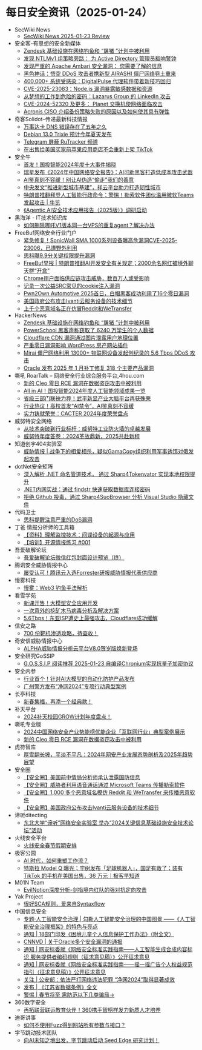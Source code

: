 # 每日安全资讯（2025-01-24）

- SecWiki News
  - [SecWiki News 2025-01-23 Review](http://www.sec-wiki.com/?2025-01-23)
- 安全客-有思想的安全新媒体
  - [Zendesk 基础设施在网络钓鱼和 “屠猪 ”计划中被利用](https://www.anquanke.com/post/id/303744)
  - [发现 NTLMv1 组策略旁路： 为 Active Directory 管理员敲响警钟](https://www.anquanke.com/post/id/303756)
  - [发现严重的 Apache Ambari 安全漏洞： 您需要了解的信息](https://www.anquanke.com/post/id/303741)
  - [黑色神话：悟空 DDoS 攻击者携新型 AIRASHI 僵尸网络卷土重来](https://www.anquanke.com/post/id/303753)
  - [400,000+ 系统受感染：DigitalPulse 代理软件带着新技巧回归](https://www.anquanke.com/post/id/303738)
  - [CVE-2025-23083：Node.js 漏洞暴露敏感数据和资源](https://www.anquanke.com/post/id/303735)
  - [从梦想的工作到危险的密码：Lazarus Group 的 LinkedIn 攻击](https://www.anquanke.com/post/id/303750)
  - [CVE-2024-52320 及更多： Planet 交换机使网络面临攻击](https://www.anquanke.com/post/id/303747)
  - [Acronis CISO 介绍备份策略失败的原因以及如何使其具有弹性](https://www.anquanke.com/post/id/303732)
- 奇客Solidot–传递最新科技情报
  - [万事达卡 DNS 错误存在了五年之久](https://www.solidot.org/story?sid=80405)
  - [Debian 13.0 Trixie 预计今年夏天发布](https://www.solidot.org/story?sid=80404)
  - [Telegram 屏蔽 RuTracker 频道](https://www.solidot.org/story?sid=80402)
  - [在出售给美国买家前苹果应用商店不会重新上架 TikTok](https://www.solidot.org/story?sid=80400)
- 安全牛
  - [首发！国投智能2024年度十大事件揭晓](https://www.aqniu.com/vendor/108130.html)
  - [瑞星发布《2024年中国网络安全报告》：AI可助黑客打造低成本攻击武器](https://www.aqniu.com/vendor/108124.html)
  - [AI鉴真刻不容缓！别让AI伪造“偷走”我们的善意](https://www.aqniu.com/vendor/108107.html)
  - [中央发文“推进新型城市基建”，祥云平台助力打造韧性城市](https://www.aqniu.com/vendor/108106.html)
  - [特朗普推翻拜登人工智能行政命令；警惕！勒索软件团伙滥用微软Teams发起攻击 | 牛览](https://www.aqniu.com/homenews/108105.html)
  - [《Agentic AI安全技术应用报告（2025版）》调研启动](https://www.aqniu.com/homenews/108104.html)
- 黑海洋 - IT技术知识库
  - [如何删除哪吒V1版本同一台VPS的重复agent？解决办法](https://blog.upx8.com/4677)
- FreeBuf网络安全行业门户
  - [紧急修复！SonicWall SMA 1000系列设备曝高危漏洞CVE-2025-23006，已遭野外利用](https://www.freebuf.com/vuls/420698.html)
  - [思科曝9.9分关键权限提升漏洞](https://www.freebuf.com/news/420670.html)
  - [FreeBuf早报 | 特朗普推翻AI开发安全有关规定；2000余名网红被境外聊天群“开盒”](https://www.freebuf.com/news/420668.html)
  - [Chrome用户面临供应链攻击威胁，数百万人或受影响](https://www.freebuf.com/news/420662.html)
  - [记录一次公益SRC常见的cookie注入漏洞](https://www.freebuf.com/articles/web/420661.html)
  - [Pwn2Own Automotive 2025首日，白帽黑客成功利用了16个零日漏洞](https://www.freebuf.com/news/420646.html)
  - [美国政府公布攻击Ivanti云服务设备的技术细节](https://www.freebuf.com/news/420644.html)
  - [上千个恶意域名正在仿冒Reddit和WeTransfer](https://www.freebuf.com/news/420641.html)
- HackerNews
  - [Zendesk 基础设施在网络钓鱼和 “屠猪 ”计划中被利用](https://hackernews.cc/archives/57054)
  - [PowerSchool 黑客声称窃取了 6240 万学生的个人数据](https://hackernews.cc/archives/57052)
  - [Cloudflare CDN 漏洞通过图片泄露用户地理位置](https://hackernews.cc/archives/57050)
  - [严重零日漏洞影响 WordPress 房产网站插件](https://hackernews.cc/archives/57046)
  - [Mirai 僵尸网络利用 13000+ 物联网设备发起创纪录的 5.6 Tbps DDoS 攻击](https://hackernews.cc/archives/57040)
  - [Oracle 发布 2025 年 1 月补丁修复 318 个主要产品漏洞](https://hackernews.cc/archives/57037)
- 嘶吼 RoarTalk – 网络安全行业综合服务平台,4hou.com
  - [新的 Cleo 零日 RCE 漏洞在数据盗窃攻击中被利用](https://www.4hou.com/posts/VWnO)
  - [All in AI！国投智能2024年度人工智能领域成果一览](https://www.4hou.com/posts/pnoy)
  - [省级三部门联袂力荐！武平新显产业大脑平台再获殊荣](https://www.4hou.com/posts/omnL)
  - [行业热议！高校首发“AI禁令”，AI鉴真刻不容缓](https://www.4hou.com/posts/nlmp)
  - [实力铸就荣誉：CACTER 2024年度荣誉盘点](https://www.4hou.com/posts/l0k1)
- 威努特安全网络
  - [从技术突破到行业标杆：威努特工业防火墙的卓越发展](https://mp.weixin.qq.com/s?__biz=MzAwNTgyODU3NQ==&mid=2651130807&idx=1&sn=651e017a1297eec760fbc49c214c7c9b&chksm=80e71107b79098118b8cc44f622666484f79391cdce3e3c47a760ed7fa8b605be7fd7f67707e&scene=58&subscene=0#rd)
  - [威努特年度答卷：2024革故鼎新，2025共赴新程](https://mp.weixin.qq.com/s?__biz=MzAwNTgyODU3NQ==&mid=2651130734&idx=1&sn=36f5a227ccb64d64c76bb44a4369a233&chksm=80e711deb79098c8deaf3c2bf1f6824bb018658fae0a7d08942522607a2f06698d2fbca9eb7e&scene=58&subscene=0#rd)
- 知道创宇404实验室
  - [威胁情报 | 战争下的相爱相杀，疑似GamaCopy组织利用军事诱饵对俄发起攻击](https://mp.weixin.qq.com/s?__biz=MzAxNDY2MTQ2OQ==&mid=2650990418&idx=1&sn=405bbaf00d5b589ebc3756c200afd631&chksm=8079a560b70e2c76bd703e2dcba6d1c1b6627e05e7e791ebaefe9dda926ad2805343ef6d3b50&scene=58&subscene=0#rd)
- dotNet安全矩阵
  - [深入解析 .NET 命名管道技术， 通过 Sharp4Tokenvator 实现本地权限提升](https://mp.weixin.qq.com/s?__biz=MzUyOTc3NTQ5MA==&mid=2247498392&idx=1&sn=c27f8f19122322bc21a6f565e4548273&chksm=fa595475cd2edd6376c4c668a117ddc1bd353fe0a641009661768c580d0969743463f4f105bf&scene=58&subscene=0#rd)
  - [.NET内网实战：通过 findstr 快速获取数据库连接密码](https://mp.weixin.qq.com/s?__biz=MzUyOTc3NTQ5MA==&mid=2247498392&idx=2&sn=b561c6804400d75f5e3e7681cad06692&chksm=fa595475cd2edd638eb0e595fa517e118b327eb5f42a23615379e0e79cf5b3a489133e6cdd62&scene=58&subscene=0#rd)
  - [拒绝 Github 投毒，通过 Sharp4SuoBrowser 分析 Visual Studio 隐藏文件](https://mp.weixin.qq.com/s?__biz=MzUyOTc3NTQ5MA==&mid=2247498392&idx=3&sn=3f27a6d42b3caa2c5e31781656abaae3&chksm=fa595475cd2edd6300780966165bb55ca45566629c92cdeb223fd5783597964d59a1560dc2d5&scene=58&subscene=0#rd)
- 代码卫士
  - [思科提醒注意严重的DoS漏洞](https://mp.weixin.qq.com/s?__biz=MzI2NTg4OTc5Nw==&mid=2247522160&idx=1&sn=1b0f6777dc7235311e5c6a6e6f764ee7&chksm=ea94a61adde32f0c9cccf05c3c8859347555a5487387c861b88ed747bec9b8fc951052a6455b&scene=58&subscene=0#rd)
- 丁爸 情报分析师的工具箱
  - [【资料】理解监控技术：间谍设备的起源与应用](https://mp.weixin.qq.com/s?__biz=MzI2MTE0NTE3Mw==&mid=2651148667&idx=1&sn=d180e4864f7fc7caffe5c5bea0629de2&chksm=f1af2641c6d8af57188a55b9ce298813596e19703ff9bc18c0204a99e83959fc6c9ac28c9e4b&scene=58&subscene=0#rd)
  - [【培训】开源情报练习 #001](https://mp.weixin.qq.com/s?__biz=MzI2MTE0NTE3Mw==&mid=2651148667&idx=2&sn=f70564d294731f0c685f2a111bfe39b8&chksm=f1af2641c6d8af573578aebe135dbc5ca07dab8c0218ac050abeb12da1df21652a065cd18e31&scene=58&subscene=0#rd)
- 吾爱破解论坛
  - [吾爱破解论坛微信红包封面设计预览（终）](https://mp.weixin.qq.com/s?__biz=MjM5Mjc3MDM2Mw==&mid=2651141619&idx=1&sn=7fc11778af50ff2e8ab745875d46374e&chksm=bd50a5a78a272cb1ed8935a7eac2a29209ce0a77e3ff64902fb28ddae810396853b396c6ed84&scene=58&subscene=0#rd)
- 腾讯安全威胁情报中心
  - [屡受认可！腾讯云入选Forrester研报威胁情报代表供应商](https://mp.weixin.qq.com/s?__biz=MzI5ODk3OTM1Ng==&mid=2247510029&idx=1&sn=be94da2bc92eaff882bd817337e90eb3&chksm=ec9f717edbe8f868c260bb212b61e52d2dae04438b399aa96d0e409785fdfe0bdeee6c24d2e1&scene=58&subscene=0#rd)
- 慢雾科技
  - [慢雾：Web3 钓鱼手法解析](https://mp.weixin.qq.com/s?__biz=MzU4ODQ3NTM2OA==&mid=2247501006&idx=1&sn=69971efce29d1f30d838dd30b2f491aa&chksm=fddeba49caa9335f27bf59851624a4cbda26c5215b7c5882d60891dafff4147475b7e4a9ad59&scene=58&subscene=0#rd)
- 看雪学苑
  - [新课开售！大模型安全应用开发](https://mp.weixin.qq.com/s?__biz=MjM5NTc2MDYxMw==&mid=2458589204&idx=1&sn=ef564f5e28851c03ffc5c5f11bc5cf7f&chksm=b18c289e86fba1886ac4ed9a0cd19d5f2cd5184209699ce1745bab7ddc5e6c9f7a21d5c9922b&scene=58&subscene=0#rd)
  - [一次意外的挖矿木马病毒分析及解决方案](https://mp.weixin.qq.com/s?__biz=MjM5NTc2MDYxMw==&mid=2458589204&idx=2&sn=29c564cf9b40dba0b7ee44918456663f&chksm=b18c289e86fba18875eaf3da706aed5fd4f131507c5a58a5c95f3cb8aa2343b1fe7d3a284446&scene=58&subscene=0#rd)
  - [5.6Tbps！东亚ISP遭史上最强攻击，Cloudflare成功缓解](https://mp.weixin.qq.com/s?__biz=MjM5NTc2MDYxMw==&mid=2458589204&idx=3&sn=e42a40de9cf0cb19cad848cca84ea2dd&chksm=b18c289e86fba188f3fd51ce3a2c7fb26a2bc11a9aab603c2d4397226ec48b36ae316f003bdb&scene=58&subscene=0#rd)
- 信安之路
  - [700 份靶机渗透攻略，待查收！](https://mp.weixin.qq.com/s?__biz=MzI5MDQ2NjExOQ==&mid=2247499763&idx=1&sn=70a760813e121d3d4ca83f77ec8bdc9b&chksm=ec1dcfdbdb6a46cd031caa3f266e38068d028baae79bf4a0466dca2ecc3038c9c11ccc370f42&scene=58&subscene=0#rd)
- 奇安信威胁情报中心
  - [ALPHA威胁情报分析云平台V8.0贺岁版焕新登场](https://mp.weixin.qq.com/s?__biz=MzI2MDc2MDA4OA==&mid=2247513838&idx=1&sn=b230d3794b61d9f8c837022e165d3b69&chksm=ea664199dd11c88f129a4b380fa31561c890986331fbd2df627bfd2bcb1fe741e482cd891a70&scene=58&subscene=0#rd)
- 安全研究GoSSIP
  - [G.O.S.S.I.P 阅读推荐 2025-01-23 自编译Chronium实现抗量子加密协议](https://mp.weixin.qq.com/s?__biz=Mzg5ODUxMzg0Ng==&mid=2247499631&idx=1&sn=c910d274643c42f9a1ff07a72205a2b5&chksm=c063d1b6f71458a02999a180a427b63d7cff1a7241b2afef76e1abc49d72c71c5eb12d631840&scene=58&subscene=0#rd)
- 安全内参
  - [行业首个！针对AI大模型的自动化防护产品发布](https://mp.weixin.qq.com/s?__biz=MzI4NDY2MDMwMw==&mid=2247513572&idx=1&sn=e035c11d76e7176436fe4699932e07d7&chksm=ebfaf2c4dc8d7bd24a359df94e12ea558c256cf795974defb0c4bc57980f96bb320728aabba2&scene=58&subscene=0#rd)
  - [广州警方发布“净网2024”专项行动典型案例](https://mp.weixin.qq.com/s?__biz=MzI4NDY2MDMwMw==&mid=2247513572&idx=2&sn=397d66f7bee4f39daaa6029e8bf02771&chksm=ebfaf2c4dc8d7bd22eac031e9e1283e3d05d6c1ce5618b99bb7dab6596c7d232f76c613e9b97&scene=58&subscene=0#rd)
- 长亭科技
  - [新春集福，再添一个经典款！](https://mp.weixin.qq.com/s?__biz=MzIwNDA2NDk5OQ==&mid=2651388831&idx=1&sn=8b85a49a0d754c7b7184ed1f8d637913&chksm=8d398a17ba4e0301ab5357e6767a43033af7d1f6371459d746e8a9502d0b4217183315d2f6a3&scene=58&subscene=0#rd)
- 补天平台
  - [2024补天校园GROW计划年度盘点！](https://mp.weixin.qq.com/s?__biz=MzI2NzY5MDI3NQ==&mid=2247507343&idx=1&sn=77aa1c71117bdef641080d04f756ca81&chksm=eaf995c3dd8e1cd547cdad6fcbb13c8e3becbaa878d58369d466638a826780e938b808e1c01d&scene=58&subscene=0#rd)
- 嘶吼专业版
  - [2024中国网络安全产业势能榜优能企业「互联网行业」典型案例展示](https://mp.weixin.qq.com/s?__biz=MzI0MDY1MDU4MQ==&mid=2247580942&idx=1&sn=97763259902ab2c6ea8a1c8ba9083fd1&chksm=e9146d34de63e422df662e565516f91cb068c3e49474651bcac73b87d9104edf5edff851bd59&scene=58&subscene=0#rd)
  - [新的 Cleo 零日 RCE 漏洞在数据盗窃攻击中被利用](https://mp.weixin.qq.com/s?__biz=MzI0MDY1MDU4MQ==&mid=2247580942&idx=2&sn=c68b08970aacfb2f3445a422c4e35b40&chksm=e9146d34de63e42253baaf419e39e7d731b76d5137fbe43afb8d2299cfb78587b8067cf9c467&scene=58&subscene=0#rd)
- 虎符智库
  - [厚雪翻长坡，平淡不平凡：2024年网安产业发展态势剖析及2025年趋势展望](https://mp.weixin.qq.com/s?__biz=MzIwNjYwMTMyNQ==&mid=2247492940&idx=1&sn=b85e119305435ce1b7c9f0ab66cbe141&chksm=971d884ea06a015875d11b17968967aa7177c9b3f83274e767e6b869cb560f74a55e1e67ecf8&scene=58&subscene=0#rd)
- 安全圈
  - [【安全圈】美国前中情局分析师承认泄露国防信息](https://mp.weixin.qq.com/s?__biz=MzIzMzE4NDU1OQ==&mid=2652067571&idx=1&sn=a6a2923967fc3df6b71885df15512f84&chksm=f36e7ab3c419f3a534f90d324ba6b22f120c592944dd940bb5a263ee89a59e3e471fbd85f722&scene=58&subscene=0#rd)
  - [【安全圈】威胁者利用语音通话通过 Microsoft Teams 传播勒索软件](https://mp.weixin.qq.com/s?__biz=MzIzMzE4NDU1OQ==&mid=2652067571&idx=2&sn=45297a18045334bd95045d0b8a1349db&chksm=f36e7ab3c419f3a520746cb0534a7c5b8829eea10a05f8a571077b66292328189d029a19ca6f&scene=58&subscene=0#rd)
  - [【安全圈】1,000 多个恶意域名模仿 Reddit 和 WeTransfer 来传播恶意软件](https://mp.weixin.qq.com/s?__biz=MzIzMzE4NDU1OQ==&mid=2652067571&idx=3&sn=73a9d0ef87cb24230598fa943275617a&chksm=f36e7ab3c419f3a55fb6806c88956c4254c0fe4dd364d218074f8d062b08875e839eb223f05d&scene=58&subscene=0#rd)
  - [【安全圈】美国政府公布攻击Ivanti云服务设备的技术细节](https://mp.weixin.qq.com/s?__biz=MzIzMzE4NDU1OQ==&mid=2652067571&idx=4&sn=77fe4aa9d36cfc0f445aaaa0237973dc&chksm=f36e7ab3c419f3a51ccef42ad7012d3396f48f2c586fcf49055efe354967e0a13349e2621144&scene=58&subscene=0#rd)
- 谛听ditecting
  - [东北大学“谛听”网络安全实验室 举办“2024关键信息基础设施安全技术论坛”活动](https://mp.weixin.qq.com/s?__biz=MzU3MzQyOTU0Nw==&mid=2247492341&idx=1&sn=9f2ce48db76b0741bdd1c843e8a868c1&chksm=fcc360b1cbb4e9a7c37a9d913a4ced07c81876700bd5416b7a75ba6b0f426b23b7604cc0974d&scene=58&subscene=0#rd)
- 火线安全平台
  - [火线安全春节假期安排](https://mp.weixin.qq.com/s?__biz=MzU4MjEwNzMzMg==&mid=2247494658&idx=1&sn=8ad56c4e6fcaee8eb7353b3cb84e1ed8&chksm=fdbfc5a9cac84cbfe07da0966a3d6524823dd0a83dd5e36733b85f5ca2d8824053dc583ac32c&scene=58&subscene=0#rd)
- 极客公园
  - [AI 时代，如何重塑工作流？](https://mp.weixin.qq.com/s?__biz=MTMwNDMwODQ0MQ==&mid=2653072692&idx=1&sn=2256dae2ec87af36d1f314cfd9c3198a&chksm=7e57d08249205994299b46a7918823dcde4a135bf45f7560b9564b31cf7052101d919996b4c9&scene=58&subscene=0#rd)
  - [特斯拉 Model Q 曝光；宇树发布「足球机器人」，国足有救了；装有 TikTok 的手机在美国出售，36 万元｜极客早知道](https://mp.weixin.qq.com/s?__biz=MTMwNDMwODQ0MQ==&mid=2653072649&idx=1&sn=7dc295d10d225bfdc4f5aeb00d5ab399&chksm=7e57d0bf492059a9c1caa614e8e5fb1f542dd9f1f47545cb7f04a678e1f89136ef93743c81e6&scene=58&subscene=0#rd)
- M01N Team
  - [EvilNotion深度分析-剑指境内红队的强对抗定向攻击](https://mp.weixin.qq.com/s?__biz=MzkyMTI0NjA3OA==&mid=2247493988&idx=1&sn=1c736baf9dc2ac746dee9368f1a0b3e2&chksm=c1842975f6f3a063ebb527f9ad68be5fe7202b6535ba084a8653dfdb7445f5e487af6477cb24&scene=58&subscene=0#rd)
- Yak Project
  - [很好SCA规则，爱来自Syntaxflow](https://mp.weixin.qq.com/s?__biz=Mzk0MTM4NzIxMQ==&mid=2247527507&idx=1&sn=0589edfa2b546aecbb042e370c3f9af6&chksm=c2d110f7f5a699e14844d39ed2ce950aa8ee498564cd6a96c34135d502f80836dbf5ae1687d9&scene=58&subscene=0#rd)
- 中国信息安全
  - [专题·人工智能安全治理 | 勾勒人工智能安全治理的中国图景 ——《人工智能安全治理框架》的特色与亮点](https://mp.weixin.qq.com/s?__biz=MzA5MzE5MDAzOA==&mid=2664235572&idx=1&sn=dc0f0b68ab098c7474cac7003ddb5850&chksm=8b5800cdbc2f89db103092b5ad8ead4517157a723f25a6352a971228af10a14eab487b2f313b&scene=58&subscene=0#rd)
  - [通知 | 18部门印发《困境儿童个人信息保护工作办法》（附全文）](https://mp.weixin.qq.com/s?__biz=MzA5MzE5MDAzOA==&mid=2664235572&idx=2&sn=01357a571e9a4ca54f8a0c8e872930a4&chksm=8b5800cdbc2f89db902a348acdfc2c96353b0b9cca1dfe87ff6aa10f305b5331c1dafb62b3ea&scene=58&subscene=0#rd)
  - [CNNVD | 关于Oracle多个安全漏洞的通报](https://mp.weixin.qq.com/s?__biz=MzA5MzE5MDAzOA==&mid=2664235572&idx=3&sn=fdc022660aa90ba5340b382eee49227a&chksm=8b5800cdbc2f89dbaa822c0da9ccf2d285504b6a46ab5ccd51eca1d1336fa4b5531a52cb1e4a&scene=58&subscene=0#rd)
  - [通知 | 网安标委就《网络安全标准实践指南——人工智能生成合成内容标识  服务提供者编码规则（征求意见稿）》公开征求意见](https://mp.weixin.qq.com/s?__biz=MzA5MzE5MDAzOA==&mid=2664235572&idx=4&sn=b2f4cd2811e9199ef3b158d47b1c85a0&chksm=8b5800cdbc2f89dba97ac4ec5ca9d31d9ac38a4d982bb57a5e5b3afb56333b04d04bb9141dfb&scene=58&subscene=0#rd)
  - [通知 | 网安标委就《网络安全标准实践指南——摇一摇广告个人权益规范指引（征求意见稿）》公开征求意见](https://mp.weixin.qq.com/s?__biz=MzA5MzE5MDAzOA==&mid=2664235572&idx=5&sn=c2bcffd6d140727193b312b0dd27ebf1&chksm=8b5800cdbc2f89db7bc46295a79feaf18717ab131d43f0f50bd68cd82bbbcdf1771289a7a94f&scene=58&subscene=0#rd)
  - [关注 | 公安部：依法严打网络违法犯罪 “净网2024”取得显著成效](https://mp.weixin.qq.com/s?__biz=MzA5MzE5MDAzOA==&mid=2664235572&idx=6&sn=22f8203bf83062966f1022f6749a295c&chksm=8b5800cdbc2f89db16e0bfd06a19e0465d68fd86879f9b387c9c90a5985b9ed40c0c44ccd292&scene=58&subscene=0#rd)
  - [发布 | 《江苏省数据条例》全文](https://mp.weixin.qq.com/s?__biz=MzA5MzE5MDAzOA==&mid=2664235572&idx=7&sn=1391795c3256a92dcaffc7539b1cd97c&chksm=8b5800cdbc2f89db7a82ba4428298a60c8690586982cdfa32fdebbf031814fabbe30e57bcd3e&scene=58&subscene=0#rd)
  - [警惕 | 春节将至 需防范以下几类骗局→](https://mp.weixin.qq.com/s?__biz=MzA5MzE5MDAzOA==&mid=2664235572&idx=8&sn=91a5331414a71cb3d4fb82e71cd5843c&chksm=8b5800cdbc2f89db275672b0323936a886783a6d88446265f7e2de967b33e3beba2afcb1b248&scene=58&subscene=0#rd)
- 360数字安全
  - [再拓联营联运教育伙伴！360携手智榜样发力新质人才培养](https://mp.weixin.qq.com/s?__biz=MzA4MTg0MDQ4Nw==&mid=2247579203&idx=1&sn=dafb4eea051a1523d465ed4a3088f4f5&chksm=9f8d264ba8faaf5d99eae322fb3dfe5f447bc96f8bba66c8e4200910c946d0c1a48571034bbd&scene=58&subscene=0#rd)
- 迪哥讲事
  - [如何不使用Fuzz得到网站所有参数与接口？](https://mp.weixin.qq.com/s?__biz=MzIzMTIzNTM0MA==&mid=2247496934&idx=1&sn=d2364b5b6f5facefcba63db6c71b2d6c&chksm=e8a5fe85dfd277938917e30a4494b0be3c7dc3b20192275b5c5a7967c573b9dfae9c5eb04452&scene=58&subscene=0#rd)
- 字节跳动技术团队
  - [向AI未知之境出发，字节跳动启动 Seed Edge 研究计划！](https://mp.weixin.qq.com/s?__biz=MzI1MzYzMjE0MQ==&mid=2247512925&idx=1&sn=b2ffcca4f0524c3de6ce65a8c7b03369&chksm=e9d378bfdea4f1a9911223e88de730a704de58766df39ee5f74bef4d7f922523abc45e6c8281&scene=58&subscene=0#rd)
